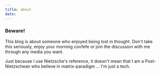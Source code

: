 ```yaml
---
title: about
date: 
---
```


### Beware!
This blog is about someone who enjoyed being lost in thought. Don't take this seriously, enjoy your morning covfefe or join the discussion with me through any media you want.

Just because I use Nietzsche's reference, it doesn't mean that I am a Post-Nietzschean who believe in matrix-paradigm ... I'm just a tech. 

